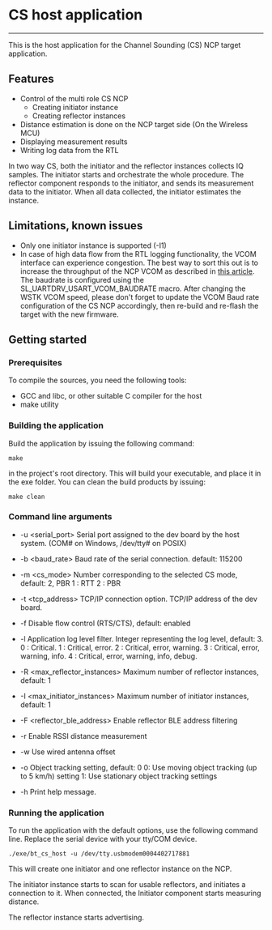 # CS host application
---

This is the host application for the Channel Sounding (CS) NCP target application.

## Features

* Control of the multi role CS NCP
  * Creating initiator instance
  * Creating reflector instances
* Distance estimation is done on the NCP target side (On the Wireless MCU)
* Displaying measurement results
* Writing log data from the RTL

In two way CS, both the initiator and the reflector instances collects IQ samples. The initiator starts and orchestrate the whole procedure. The reflector component responds to the initiator, and sends its measurement data to the initiator. When all data collected, the initiator estimates the instance.

## Limitations, known issues

- Only one initiator instance is supported (-I1)
- In case of high data flow from the RTL logging functionality, the VCOM interface can experience congestion. The best way to sort this out is to increase the throughput of the NCP VCOM as described in [this article](https://community.silabs.com/s/article/wstk-virtual-com-port-baudrate-setting?language=en_US). The baudrate is configured using the SL_UARTDRV_USART_VCOM_BAUDRATE macro. After changing the WSTK VCOM speed, please don't forget to update the VCOM Baud rate configuration of the CS NCP accordingly, then re-build and re-flash the target with the new firmware.

## Getting started

### Prerequisites

To compile the sources, you need the following tools:

* GCC and libc, or other suitable C compiler for the host
* make utility

### Building the application
Build the application by issuing the following command:

`make`

in the project's root directory. This will build your executable, and place it in the exe folder. You can clean the build products by issuing:

`make clean`

### Command line arguments

* -u \<serial_port\>
  Serial port assigned to the dev board by the host system. (COM# on Windows, /dev/tty# on POSIX)
* -b \<baud_rate\>
  Baud rate of the serial connection.
  default: 115200
* -m \<cs_mode\>
  Number corresponding to the selected CS mode, default: 2, PBR
  1 : RTT
  2 : PBR
* -t \<tcp_address\>
  TCP/IP connection option.
  TCP/IP address of the dev board.
* -f
  Disable flow control (RTS/CTS), default: enabled
* -l <level>
  Application log level filter.
  Integer representing the log level, default: 3.
  0 : Critical.
  1 : Critical, error.
  2 : Critical, error, warning.
  3 : Critical, error, warning, info.
  4 : Critical, error, warning, info, debug.
* -R  <max_reflector_instances>
  Maximum number of reflector instances, default: 1
* -I  <max_initiator_instances>
    Maximum number of initiator instances, default: 1

* -F <reflector_ble_address>
  Enable reflector BLE address filtering
* -r  Enable RSSI distance measurement
* -w  Use wired antenna offset
* -o
  Object tracking setting, default: 0
  0: Use moving object tracking (up to 5 km/h) setting
  1: Use stationary object tracking settings
* -h  Print help message.

### Running the application

To run the application with the default options, use the following command line. Replace the serial device with your tty/COM device.

`./exe/bt_cs_host -u /dev/tty.usbmodem0004402717881`

This will create one initiator and one reflector instance on the NCP.

The initiator instance starts to scan for usable reflectors, and initiates a connection to it. When connected, the Initiator component starts measuring distance.

The reflector instance starts advertising.
